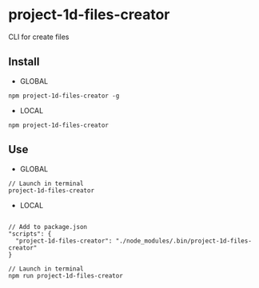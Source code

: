 # project-1d-files-creator

CLI for create files

## Install

* GLOBAL
```
npm project-1d-files-creator -g
```

* LOCAL
```
npm project-1d-files-creator
```

## Use

* GLOBAL
```
// Launch in terminal
project-1d-files-creator
```

* LOCAL
```

// Add to package.json
"scripts": {
  "project-1d-files-creator": "./node_modules/.bin/project-1d-files-creator"
}

// Launch in terminal
npm run project-1d-files-creator

```
